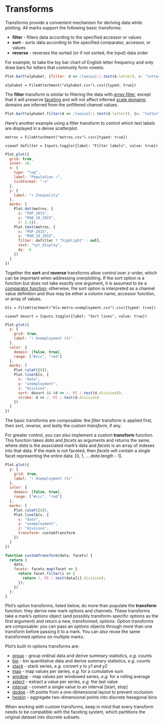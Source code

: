 <script setup>

import * as Plot from "@observablehq/plot";
import * as d3 from "d3";
import Render from "../components/Render.js";

const sales = [
  {units: 10, fruit: "peach"},
  {units: 20, fruit: "pear"},
  {units: 40, fruit: "plum"},
  {units: 30, fruit: "plum"}
];

</script>

# Transforms

Transforms provide a convenient mechanism for deriving data while plotting. All marks support the following basic transforms:

* **filter** - filters data according to the specified accessor or values
* **sort** - sorts data according to the specified comparator, accessor, or values
* **reverse** - reverses the sorted (or if not sorted, the input) data order

For example, to take the toy bar chart of English letter frequency and only draw bars for letters that commonly form vowels:

```js
Plot.barY(alphabet, {filter: d => /[aeiou]/i.test(d.letter), x: "letter", y: "frequency"}).plot()
```

```js-observable
alphabet = FileAttachment("alphabet.csv").csv({typed: true})
```

The **filter** transform is similar to filtering the data with [*array*.filter](https://developer.mozilla.org/en-US/docs/Web/JavaScript/Reference/Global_Objects/Array/filter), except that it will preserve [faceting](/facets) and will not affect inferred [scale domains](/scales); domains are inferred from the unfiltered channel values.

```js
Plot.barY(alphabet.filter(d => /[aeiou]/i.test(d.letter)), {x: "letter", y: "frequency"}).plot()
```

Here’s another example using a filter transform to control which text labels are displayed in a dense scatterplot.

```js-observable
metros = FileAttachment("metros.csv").csv({typed: true})
```

```js-todo
viewof dofilter = Inputs.toggle({label: "Filter labels", value: true})
```

```js
Plot.plot({
  grid: true,
  inset: 10,
  x: {
    type: "log",
    label: "Population →",
    tickFormat: "~s"
  },
  y: {
    label: "↑ Inequality"
  },
  marks: [
    Plot.dot(metros, {
      x: "POP_2015",
      y: "R90_10_2015",
      r: 2.5}),
    Plot.text(metros, {
      x: "POP_2015",
      y: "R90_10_2015",
      filter: dofilter ? "highlight" : null,
      text: "nyt_display",
      dy: -6
    })
  ]
})
```

Together the **sort** and **reverse** transforms allow control over *z*-order, which can be important when addressing overplotting. If the sort option is a function but does not take exactly one argument, it is assumed to be a [comparator function](https://developer.mozilla.org/en-US/docs/Web/JavaScript/Reference/Global_Objects/Array/sort#description); otherwise, the sort option is interpreted as a channel value definition and thus may be either a column name, accessor function, or array of values.

```js-observable
bls = FileAttachment("bls-metro-unemployment.csv").csv({typed: true})
```

```js-todo
viewof dosort = Inputs.toggle({label: "Sort lines", value: true})
```

```js
Plot.plot({
  y: {
    grid: true,
    label: "↑ Unemployment (%)"
  },
  color: {
    domain: [false, true],
    range: ["#ccc", "red"]
  },
  marks: [
    Plot.ruleY([0]),
    Plot.line(bls, {
      x: "date",
      y: "unemployment",
      z: "division",
      sort: dosort && (d => /, MI /.test(d.division)),
      stroke: d => /, MI /.test(d.division)
    })
  ]
})
```

The basic transforms are composable: the *filter* transform is applied first, then *sort*, *reverse*, and lastly the custom *transform*, if any.

For greater control, you can also implement a custom **transform** function. This function takes *data* and *facets* as arguments and returns the same, where *data* is the associated mark’s data and *facets* is an array of indexes into that data. If the mark is not faceted, then *facets* will contain a single facet representing the entire data: [0, 1, … *data*.length - 1].

```js
Plot.plot({
  y: {
    grid: true,
    label: "↑ Unemployment (%)"
  },
  color: {
    domain: [false, true],
    range: ["#ccc", "red"]
  },
  marks: [
    Plot.ruleY([0]),
    Plot.line(bls, {
      x: "date",
      y: "unemployment",
      z: "division",
      transform: customTransform
    })
  ]
})
```

```js
function customTransform(data, facets) {
  return {
    data,
    facets: facets.map(facet => {
      return facet.filter(i => {
        return /, MI /.test(data[i].division);
      });
    })
  };
}
```

Plot’s option transforms, listed below, do more than populate the **transform** function: they derive new mark options and channels. These transforms take a mark’s *options* object (and possibly transform-specific options as the first argument) and return a new, transformed, *options*. Option transforms are composable: you can pass an *options* objects through more than one transform before passing it to a mark. You can also reuse the same transformed *options* on multiple marks.

Plot’s built-in options transforms are:

* [group](/@observablehq/plot-group?collection=@observablehq/plot) - group ordinal data and derive summary statistics, *e.g.* counts
* [bin](/@observablehq/plot-bin?collection=@observablehq/plot) - bin quantitative data and derive summary statistics, *e.g.* counts
* [stack](/@observablehq/plot-stack?collection=@observablehq/plot) - stack series, *e.g.* convert *y* to *y1* and *y2*
* [map](/@observablehq/plot-map?collection=@observablehq/plot) - map values per series, *e.g.* for a cumulative sum
* [window](/@observablehq/plot-window?collection=@observablehq/plot) - map values per windowed series, *e.g.* for a rolling average
* [select](/@observablehq/plot-select?collection=@observablehq/plot) - extract a value per series, *e.g.* the last value
* [interval](/@observablehq/plot-interval?collection=@observablehq/plot) - convert a single value to an interval [start, stop]
* [dodge](/@observablehq/plot-dodge?collection=@observablehq/plot) - lift points from a one-dimensional layout to prevent occlusion
* [hexbin](/@observablehq/plot-hexbin?collection=@observablehq/plot) - aggregate two-dimensional points into discrete hexagonal bins

When working with custom transforms, keep in mind that every transform needs to be compatible with the faceting system, which partitions the original dataset into discrete subsets.